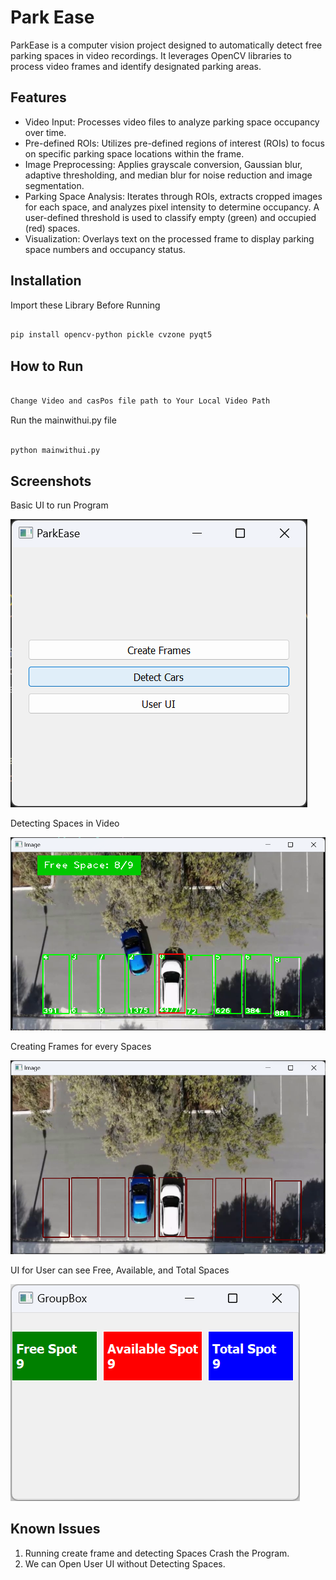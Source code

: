 
# Park Ease

ParkEase is a computer vision project designed to automatically detect free parking spaces in video recordings. It leverages OpenCV libraries to process video frames and identify designated parking areas.


## Features

- Video Input: Processes video files to analyze parking space occupancy over time.
- Pre-defined ROIs: Utilizes pre-defined regions of interest (ROIs) to focus on specific parking space locations within the frame.
- Image Preprocessing: Applies grayscale conversion, Gaussian blur, adaptive thresholding, and median blur for noise reduction and image segmentation.
- Parking Space Analysis: Iterates through ROIs, extracts cropped images for each space, and analyzes pixel intensity to determine occupancy. A user-defined threshold is used to classify empty (green) and occupied (red) spaces.
- Visualization: Overlays text on the processed frame to display parking space numbers and occupancy status.

## Installation 

Import these Library Before Running

```bash

pip install opencv-python pickle cvzone pyqt5

```

## How to Run

```bash

Change Video and casPos file path to Your Local Video Path

```
Run the mainwithui.py file
```bash

python mainwithui.py

```



## Screenshots
Basic UI to run Program

![Basic UI](https://github.com/SatyamDevv/ParkEase-Parking-Space-Detection/blob/main/Screenshots/basicui.png)

Detecting Spaces in Video

![Space Detection](https://github.com/SatyamDevv/ParkEase-Parking-Space-Detection/blob/main/Screenshots/detectspace.png)

Creating Frames for every Spaces

![Make Frames](https://github.com/SatyamDevv/ParkEase-Parking-Space-Detection/blob/main/Screenshots/makeframe.png)

UI for User can see Free, Available, and Total Spaces 

![User UI](https://github.com/SatyamDevv/ParkEase-Parking-Space-Detection/blob/main/Screenshots/userui.png)

## Known Issues

1. Running create frame and detecting Spaces Crash the Program.
2. We can Open User UI without Detecting Spaces.
